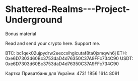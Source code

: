 # Shattered-Realms---Project-Underground
Bonus material

Read and send your crypto here. Support me.

BTC: bc1qek02ujpydrw2eeccxlhglcutaf8ta0jxmqwh6j
ETH: 0xe6D7303d60Bc3753daD4d76350C37A9FFc734C90
USDT: 0xe6D7303d60Bc3753daD4d76350C37A9FFc734C90

Картка Приватбанк для України:
4731 1856 1614 8091

